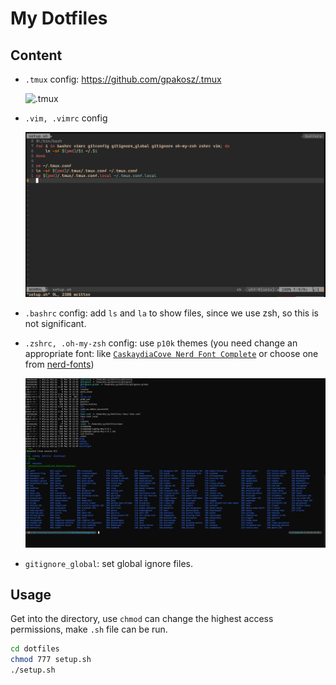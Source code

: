 # My Dotfiles

## Content

- `.tmux` config: https://github.com/gpakosz/.tmux

  ![.tmux](https://cloud.githubusercontent.com/assets/553208/19740585/85596a5a-9bbf-11e6-8aa1-7c8d9829c008.gif)

- `.vim, .vimrc` config

  ![vim](assets\vim.png)
  
- `.bashrc` config: add `ls` and `la` to show files, since we use zsh, so this is not significant.

- `.zshrc, .oh-my-zsh` config: use `p10k` themes (you need change an appropriate font: like [`CaskaydiaCove Nerd Font Complete`](https://github.com/wty-yy/LaTex-Projects/blob/main/Fonts/Caskaydia%20Cove%20Nerd%20Font%20Complete.ttf) or choose one from [nerd-fonts](https://github.com/ryanoasis/nerd-fonts))

  ![zsh](./assets/zsh.png)

- `gitignore_global`: set global ignore files.

## Usage

Get into the directory, use `chmod` can change the highest access permissions, make `.sh` file can be run.

```sh
cd dotfiles
chmod 777 setup.sh
./setup.sh
```

